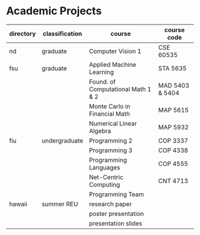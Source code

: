 # Academic Projects

directory   | classification    | course                                | course code
----------- | ----------------- | ------------------------------------- | -------------
nd          | graduate          | Computer Vision 1                     | CSE 60535
fsu         | graduate          | Applied Machine Learning              | STA 5635
<i></i>     | <i></i>           | Found. of Computational Math 1 & 2    | MAD 5403 & 5404
<i></i>     | <i></i>           | Monte Carlo in Financial Math         | MAP 5615
<i></i>     | <i></i>           | Numerical Linear Algebra              | MAP 5932
fiu         | undergraduate     | Programming 2                         | COP 3337
<i></i>     | <i></i>           | Programming 3                         | COP 4338
<i></i>     | <i></i>           | Programming Languages                 | COP 4555
<i></i>     | <i></i>           | Net-Centric Computing                 | CNT 4713
<i></i>     | <i></i>           | Programming Team                      | <i></i>
hawaii      | summer REU        | research paper                        | <i></i>
<i></i>     | <i></i>           | poster presentation                   | <i></i>
<i></i>     | <i></i>           | presentation slides                   | <i></i>

